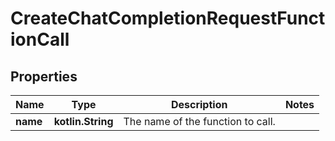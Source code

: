
# CreateChatCompletionRequestFunctionCall

## Properties
Name | Type | Description | Notes
------------ | ------------- | ------------- | -------------
**name** | **kotlin.String** | The name of the function to call. | 



